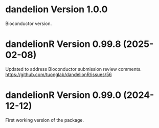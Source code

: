 # dandelion Version 1.0.0

Bioconductor version.

# dandelionR Version 0.99.8 (2025-02-08)

Updated to address Bioconductor submission review comments.
https://github.com/tuonglab/dandelionR/issues/56

# dandelionR Version 0.99.0 (2024-12-12)

First working version of the package.
